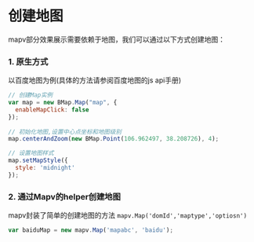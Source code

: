 # 创建地图

mapv部分效果展示需要依赖于地图，我们可以通过以下方式创建地图：

### 1. 原生方式

以百度地图为例(具体的方法请参阅百度地图的js api手册)

```javascript
// 创建Map实例
var map = new BMap.Map("map", {
  enableMapClick: false
});    
       
// 初始化地图,设置中心点坐标和地图级别
map.centerAndZoom(new BMap.Point(106.962497, 38.208726), 4);  

// 设置地图样式
map.setMapStyle({
  style: 'midnight'
});
```

### 2. 通过Mapv的helper创建地图

mapv封装了简单的创建地图的方法 `mapv.Map('domId','maptype','optiosn')`


```javascript
var baiduMap = new mapv.Map('mapabc', 'baidu');
```

